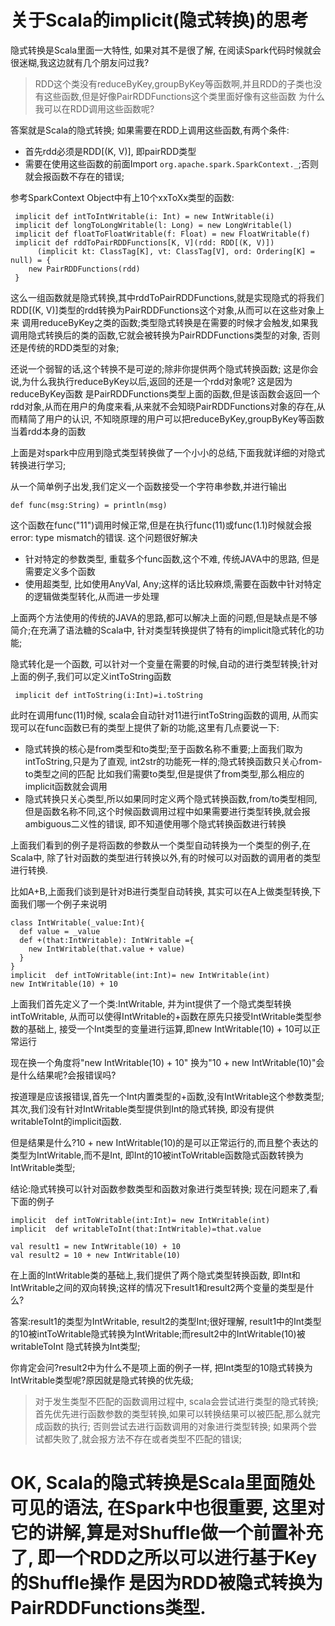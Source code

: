 关于Scala的implicit(隐式转换)的思考
==========

隐式转换是Scala里面一大特性, 如果对其不是很了解, 在阅读Spark代码时候就会很迷糊,我这边就有几个朋友问过我?

>   RDD这个类没有reduceByKey,groupByKey等函数啊,并且RDD的子类也没有这些函数,但是好像PairRDDFunctions这个类里面好像有这些函数
>   为什么我可以在RDD调用这些函数呢?

答案就是Scala的隐式转换; 如果需要在RDD上调用这些函数,有两个条件:

+   首先rdd必须是RDD[(K, V)], 即pairRDD类型
+   需要在使用这些函数的前面Import `org.apache.spark.SparkContext._`;否则就会报函数不存在的错误;

参考SparkContext Object中有上10个xxToXx类型的函数:

     implicit def intToIntWritable(i: Int) = new IntWritable(i)    
     implicit def longToLongWritable(l: Long) = new LongWritable(l)    
     implicit def floatToFloatWritable(f: Float) = new FloatWritable(f)
     implicit def rddToPairRDDFunctions[K, V](rdd: RDD[(K, V)])
          (implicit kt: ClassTag[K], vt: ClassTag[V], ord: Ordering[K] = null) = {
        new PairRDDFunctions(rdd)
     }

这么一组函数就是隐式转换,其中rddToPairRDDFunctions,就是实现隐式的将我们RDD[(K, V)]类型的rdd转换为PairRDDFunctions这个对象,从而可以在这些对象上来
调用reduceByKey之类的函数;类型隐式转换是在需要的时候才会触发,如果我调用隐式转换后的类的函数,它就会被转换为PairRDDFunctions类型的对象,
否则还是传统的RDD类型的对象;

还说一个弱智的话,这个转换不是可逆的;除非你提供两个隐式转换函数; 这是你会说,为什么我执行reduceByKey以后,返回的还是一个rdd对象呢? 这是因为reduceByKey函数
是PairRDDFunctions类型上面的函数,但是该函数会返回一个rdd对象,从而在用户的角度来看,从来就不会知晓PairRDDFunctions对象的存在,从而精简了用户的认识,
不知晓原理的用户可以把reduceByKey,groupByKey等函数当着rdd本身的函数

上面是对spark中应用到隐式类型转换做了一个小小的总结,下面我就详细的对隐式转换进行学习;

从一个简单例子出发,我们定义一个函数接受一个字符串参数,并进行输出

    def func(msg:String) = println(msg)
    
这个函数在func("11")调用时候正常,但是在执行func(11)或func(1.1)时候就会报error: type mismatch的错误. 这个问题很好解决

+   针对特定的参数类型, 重载多个func函数,这个不难, 传统JAVA中的思路, 但是需要定义多个函数
+   使用超类型, 比如使用AnyVal, Any;这样的话比较麻烦,需要在函数中针对特定的逻辑做类型转化,从而进一步处理

上面两个方法使用的传统的JAVA的思路,都可以解决上面的问题,但是缺点是不够简介;在充满了语法糖的Scala中, 针对类型转换提供了特有的implicit隐式转化的功能;

隐式转化是一个函数, 可以针对一个变量在需要的时候,自动的进行类型转换;针对上面的例子,我们可以定义intToString函数
    
     implicit def intToString(i:Int)=i.toString

此时在调用func(11)时候, scala会自动针对11进行intToString函数的调用, 从而实现可以在func函数已有的类型上提供了新的功能,这里有几点要说一下:

+   隐式转换的核心是from类型和to类型;至于函数名称不重要;上面我们取为intToString,只是为了直观, int2str的功能死一样的;隐式转换函数只关心from-to类型之间的匹配
比如我们需要to类型,但是提供了from类型,那么相应的implicit函数就会调用
+   隐式转换只关心类型,所以如果同时定义两个隐式转换函数,from/to类型相同,但是函数名称不同,这个时候函数调用过程中如果需要进行类型转换,就会报ambiguous二义性的错误,
即不知道使用哪个隐式转换函数进行转换

上面我们看到的例子是将函数的参数从一个类型自动转换为一个类型的例子,在Scala中, 除了针对函数的类型进行转换以外,有的时候可以对函数的调用者的类型进行转换.

比如A+B,上面我们谈到是针对B进行类型自动转换, 其实可以在A上做类型转换,下面我们哪一个例子来说明

    class IntWritable(_value:Int){
      def value = _value
      def +(that:IntWritable): IntWritable ={
        new IntWritable(that.value + value)
      }
    }
    implicit  def intToWritable(int:Int)= new IntWritable(int)
    new IntWritable(10) + 10

上面我们首先定义了一个类:IntWritable, 并为int提供了一个隐式类型转换intToWritable, 从而可以使得IntWritable的+函数在原先只接受IntWritable类型参数的基础上,
接受一个Int类型的变量进行运算,即new IntWritable(10) + 10可以正常运行

现在换一个角度将"new IntWritable(10) + 10" 换为"10 + new IntWritable(10)"会是什么结果呢?会报错误吗?

按道理是应该报错误,首先一个Int内置类型的+函数,没有IntWritable这个参数类型; 其次,我们没有针对IntWritable类型提供到Int的隐式转换, 即没有提供writableToInt的implicit函数.

但是结果是什么?10 + new IntWritable(10)的是可以正常运行的,而且整个表达的类型为IntWritable,而不是Int, 即Int的10被intToWritable函数隐式函数转换为IntWritable类型;

结论:隐式转换可以针对函数参数类型和函数对象进行类型转换; 现在问题来了,看下面的例子

    implicit  def intToWritable(int:Int)= new IntWritable(int)
    implicit  def writableToInt(that:IntWritable)=that.value
    
    val result1 = new IntWritable(10) + 10
    val result2 = 10 + new IntWritable(10)

在上面的IntWritable类的基础上,我们提供了两个隐式类型转换函数, 即Int和IntWritable之间的双向转换;这样的情况下result1和result2两个变量的类型是什么?

答案:result1的类型为IntWritable, result2的类型Int;很好理解, result1中的Int类型的10被intToWritable隐式转换为IntWritable;而result2中的IntWritable(10)被writableToInt
隐式转换为Int类型;

你肯定会问?result2中为什么不是项上面的例子一样, 把Int类型的10隐式转换为IntWritable类型呢?原因就是隐式转换的优先级; 

>    对于发生类型不匹配的函数调用过程中, scala会尝试进行类型的隐式转换;首先优先进行函数参数的类型转换,如果可以转换结果可以被匹配,那么就完成函数的执行;
>   否则尝试去进行函数调用的对象进行类型转换; 如果两个尝试都失败了,就会报方法不存在或者类型不匹配的错误;

OK, Scala的隐式转换是Scala里面随处可见的语法, 在Spark中也很重要, 这里对它的讲解,算是对Shuffle做一个前置补充了, 即一个RDD之所以可以进行基于Key的Shuffle操作
是因为RDD被隐式转换为PairRDDFunctions类型.
====